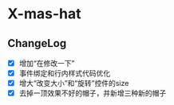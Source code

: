 # X-mas-hat

## ChangeLog

- [x] 增加“在修改一下”
- [x] 事件绑定和行内样式代码优化
- [x] 增大“改变大小”和“旋转”控件的size
- [x] 去掉一顶效果不好的帽子，并新增三种新的帽子